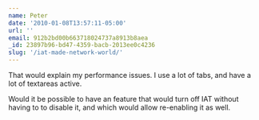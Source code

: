 ```yaml
---
name: Peter
date: '2010-01-08T13:57:11-05:00'
url: ''
email: 912b2bd00b663718024737a8913b8aea
_id: 23897b96-bd47-4359-bacb-2013ee0c4236
slug: '/iat-made-network-world/'
---
```


That would explain my performance issues. I use a lot of tabs, and have a lot
of textareas active.

Would it be possible to have an feature that would turn off IAT without having
to to disable it, and which would allow re-enabling it as well.
